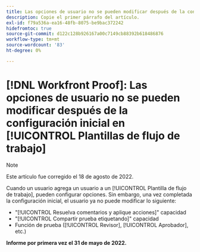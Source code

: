 ```yaml
---
title: Las opciones de usuario no se pueden modificar después de la configuración inicial en las plantillas de flujo de trabajo
description: Copie el primer párrafo del artículo.
exl-id: f79a536a-ea16-48fb-8075-be9bac372242
hidefromtoc: true
source-git-commit: d122c128b926167a00c7149cb88392b618486876
workflow-type: tm+mt
source-wordcount: '83'
ht-degree: 0%

---
```


# [!DNL Workfront Proof]: Las opciones de usuario no se pueden modificar después de la configuración inicial en [!UICONTROL Plantillas de flujo de trabajo]

>[!NOTE]
>
>Este artículo fue corregido el 18 de agosto de 2022.

Cuando un usuario agrega un usuario a un [!UICONTROL Plantilla de flujo de trabajo], pueden configurar opciones. Sin embargo, una vez completada la configuración inicial, el usuario ya no puede modificar lo siguiente:

* &quot;[!UICONTROL Resuelva comentarios y aplique acciones]&quot; capacidad
* &quot;[!UICONTROL Compartir prueba etiquetando]&quot; capacidad
* Función de prueba ([!UICONTROL Revisor], [!UICONTROL Aprobador], etc.)

**Informe por primera vez el 31 de mayo de 2022.**
